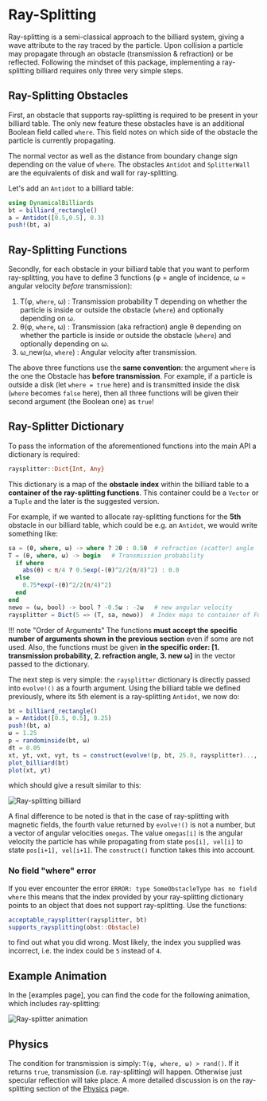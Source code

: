 # Ray-Splitting
Ray-splitting is a semi-classical approach to the billiard system, giving a wave attribute to the ray traced by the particle.
Upon collision a particle may propagate through an obstacle (transmission & refraction) or be reflected. Following the mindset of this package, implementing a ray-splitting billiard requires only three very simple steps.

## Ray-Splitting Obstacles
First, an obstacle that supports ray-splitting is required to be present in your billiard table. The only new feature these obstacles have is an additional Boolean field called `where`. This field notes on which side of the obstacle the particle is currently propagating.

The normal vector as well as the distance from boundary change sign depending on the value of `where`. The obstacles `Antidot` and `SplitterWall` are the equivalents of disk and wall for ray-splitting.

Let's add an `Antidot` to a billiard table:

```julia
using DynamicalBilliards
bt = billiard_rectangle()
a = Antidot([0.5,0.5], 0.3)
push!(bt, a)
```

## Ray-Splitting Functions
Secondly, for each obstacle in your billiard table that you want to perform ray-splitting, you have to define 3 functions (φ = angle of incidence, ω = angular velocity *before* transmission):

1. T(φ, `where`, ω) : Transmission probability Τ depending on
   whether the particle is inside or outside the obstacle (`where`) and optionally depending on ω.
2. θ(φ, `where`, ω) : Transmission (aka refraction) angle θ
   depending on whether the particle is inside or outside the obstacle (`where`) and optionally depending on ω.
3. ω_new(ω, `where`) : Angular velocity after transmission.

The above three functions use the **same convention**: the argument `where` is the one the Obstacle has **before transmission**. For example, if a particle is outside a disk (let `where = true` here) and is transmitted inside the disk (`where` becomes `false` here), then all three functions will be given their second argument (the Boolean one) as `true`!

## Ray-Splitter Dictionary
To pass the information of the aforementioned functions into the main API a dictionary is required:
```julia
raysplitter::Dict{Int, Any}
```
This dictionary is a map of the **obstacle index** within the billiard table to a **container of the ray-splitting functions**. This container could be a `Vector` or a `Tuple` and the later is the suggested version.

For example, if we wanted to allocate ray-splitting functions for the **5th** obstacle in our billiard table, which could be e.g. an `Antidot`, we would write something like:
```julia
sa = (θ, where, ω) -> where ? 2θ : 0.5θ  # refraction (scatter) angle
T = (θ, where, ω) -> begin   # Transmission probability
  if where
    abs(θ) < π/4 ? 0.5exp(-(θ)^2/2(π/8)^2) : 0.0
  else
    0.75*exp(-(θ)^2/2(π/4)^2)
  end
end
newo = (ω, bool) -> bool ? -0.5ω : -2ω   # new angular velocity
raysplitter = Dict(5 => (T, sa, newo))  # Index maps to container of Functions
```

!!! note "Order of Arguments"
    The functions **must accept the specific number of arguments shown in the previous section** even if some are not used. Also, the functions must be given **in the specific order: [1. transmission probability, 2. refraction angle, 3. new ω]** in the vector passed to the dictionary.

The next step is very simple: the `raysplitter` dictionary is directly passed into `evolve!()` as a fourth argument.
Using the billiard table we defined previously, where its 5th element is a ray-splitting `Antidot`, we now do:
```julia
bt = billiard_rectangle()
a = Antidot([0.5, 0.5], 0.25)
push!(bt, a)
ω = 1.25
p = randominside(bt, ω)
dt = 0.05
xt, yt, vxt, vyt, ts = construct(evolve!(p, bt, 25.0, raysplitter)..., dt)
plot_billiard(bt)
plot(xt, yt)
```
which should give a result similar to this:

![Ray-splitting billiard](http://i.imgur.com/UfGQfOm.png)

A final difference to be noted is that in the case of ray-splitting with magnetic fields, the fourth value returned by `evolve!()` is not a number, but a vector of angular velocities `omegas`. The value `omegas[i]` is the angular velocity the particle has while propagating from state `pos[i], vel[i]` to state `pos[i+1], vel[i+1]`. The `construct()` function takes this into account.

### No field "where" error

If you ever encounter the error `ERROR: type SomeObstacleType has no field where` this means that the index provided by your ray-splitting dictionary points to an object that does not support ray-splitting. Use the functions:
```julia
acceptable_raysplitter(raysplitter, bt)
supports_raysplitting(obst::Obstacle)
```
to find out what you did wrong. Most likely, the index you supplied was incorrect, i.e. the index could be `5` instead of `4`.

## Example Animation
In the [examples page], you can find the code for the following animation, which
includes ray-splitting:

![Ray-splitter animation](http://i.imgur.com/89s0fon.gif)

## Physics
The condition for transmission is simply: `T(φ, where, ω) > rand()`. If it returns `true`, transmission (i.e. ray-splitting) will happen. Otherwise just specular reflection will take place. A more detailed discussion is on the ray-splitting section of the
[Physics](/physics#ray-splitting-functions) page.
